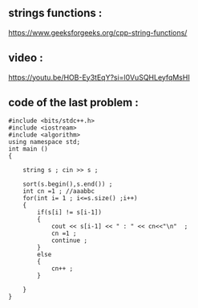 ## strings functions :
https://www.geeksforgeeks.org/cpp-string-functions/

## video :
https://youtu.be/HOB-Ey3tEqY?si=l0VuSQHLeyfqMsHI

## code of the last problem :

```
#include <bits/stdc++.h>
#include <iostream>
#include <algorithm>
using namespace std;
int main ()
{
    
    string s ; cin >> s ;

    sort(s.begin(),s.end()) ;
    int cn =1 ; //aaabbc
    for(int i= 1 ; i<=s.size() ;i++)
    {
        if(s[i] != s[i-1])
        {
            cout << s[i-1] << " : " << cn<<"\n"  ;
            cn =1 ;
            continue ;
        }
        else
        {
            cn++ ;
        }

    }
}

```
